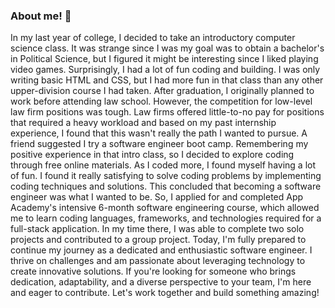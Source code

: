 ### About me! 👋

<!--
**huanglallen/huanglallen** is a ✨ _special_ ✨ repository because its `README.md` (this file) appears on your GitHub profile.

Here are some ideas to get you started:

- 🔭 I’m currently working on ...
- 🌱 I’m currently learning ...
- 👯 I’m looking to collaborate on ...
- 🤔 I’m looking for help with ...
- 💬 Ask me about ...
- 📫 How to reach me: ...
- 😄 Pronouns: ...
- ⚡ Fun fact: ...
-->
In my last year of college, I decided to take an introductory computer science class. It was strange since I was my goal was to obtain a bachelor's in Political Science, but I figured it might be interesting since I liked playing video games. Surprisingly, I had a lot of fun coding and building. I was only writing basic HTML and CSS, but I had more fun in that class than any other upper-division course I had taken. 
After graduation, I originally planned to work before attending law school. However, the competition for low-level law firm positions was tough. Law firms offered little-to-no pay for positions that required a heavy workload and based on my past internship experience, I found that this wasn't really the path I wanted to pursue. A friend suggested I try a software engineer boot camp. Remembering my positive experience in that intro class, so I decided to explore coding through free online materials.
As I coded more, I found myself having a lot of fun. I found it really satisfying to solve coding problems by implementing coding techniques and solutions. This concluded that becoming a software engineer was what I wanted to be. So, I applied for and completed App Academy's intensive 6-month software engineering course, which allowed me to learn coding languages, frameworks, and technologies required for a full-stack application. In my time there, I was able to complete two solo projects and contributed to a group project.
Today, I'm fully prepared to continue my journey as a dedicated and enthusiastic software engineer. I thrive on challenges and am passionate about leveraging technology to create innovative solutions. If you're looking for someone who brings dedication, adaptability, and a diverse perspective to your team, I'm here and eager to contribute. Let's work together and build something amazing!
